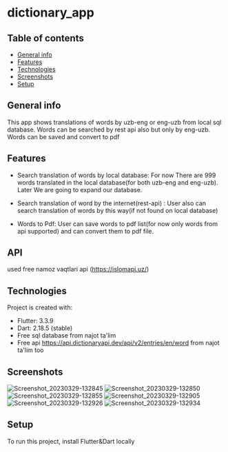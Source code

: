 # dictionary_app

## Table of contents
* [General info](#general-info)
* [Features](#features)
* [Technologies](#technologies)
* [Screenshots](#screenshots)
* [Setup](#setup)

## General info
This app shows translations of words by uzb-eng or eng-uzb from local sql database.
Words can be searched by rest api also but only by eng-uzb. Words can be saved and convert to pdf

## Features
* Search translation of words by local database:
  For now There are 999 words translated in the local database(for both uzb-eng and eng-uzb). Later We are going to expand our database.

* Search translation of word by the internet(rest-api) :
  User also can search translation of words by this way(if not found on local database)
  
* Words to Pdf:
  User can save words to pdf list(for now only words from api supported) and can convert them to pdf file.
  
  
  
## API
  used free namoz vaqtlari api (https://islomapi.uz/)
  	
## Technologies
Project is created with:
* Flutter: 3.3.9
* Dart: 2.18.5 (stable)
* Free sql database from najot ta'lim
* Free api https://api.dictionaryapi.dev/api/v2/entries/en/word from najot ta'lim too

## Screenshots
![Screenshot_20230329-132845](https://user-images.githubusercontent.com/92048454/228475649-8a7391ac-12ab-4b08-89f0-89a542a01738.png)
![Screenshot_20230329-132850](https://user-images.githubusercontent.com/92048454/228475779-8dcf534e-93be-425a-a846-b1bbbd660af0.png)
![Screenshot_20230329-132855](https://user-images.githubusercontent.com/92048454/228475806-99782b72-1f1a-45e5-aa80-2fdae7bb397e.png)
![Screenshot_20230329-132905](https://user-images.githubusercontent.com/92048454/228475835-a43bcbf2-5929-43a4-9884-e8c24ace6904.png)
![Screenshot_20230329-132926](https://user-images.githubusercontent.com/92048454/228475861-e90debfd-8539-437f-9f5c-0eea33038a13.png)
![Screenshot_20230329-132934](https://user-images.githubusercontent.com/92048454/228475876-1fab7d82-2fd6-402c-bf99-de8cd5c9a941.png)

	
## Setup
To run this project, install Flutter&Dart locally

